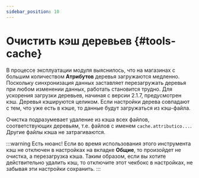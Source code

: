 ```yaml
---
sidebar_position: 10
---
```


# Очистить кэш деревьев {#tools-cache}

В процессе эксплуатации модуля выяснилось, что на магазинах с большим количеством **Атрибутов** деревья загружаются медленно. Поскольку синхронизация данных заставляет перезагружать деревья при любом изменении данных, работать становится трудно. Для ускорения загрузки деревьев, начиная с версии 2.1.7, предусмотрен кэш. Деревья кэшируются целиком. Если настройки дерева совпадают с тем, что уже есть в кэше, то данные будут загружаться из кэш-файла.

Очистка подразумевает удаление из кэша всех файлов, соответствующих деревьям, т.е. файлов с именем `cache.attributico...`. Другие файлы кэша не затрагиваются.

:::warning
 Есть нюанс!
Если во время использования этого инструмента кэш не отключен в настройках на вкладке **Общие**, то произойдет не очистка, а перезагрузка кэша. Таким образом, если вы хотите действительно удалить кэш, то отключите этот чекбокс в настройках, не забывая эти настройки сохранить.
:::